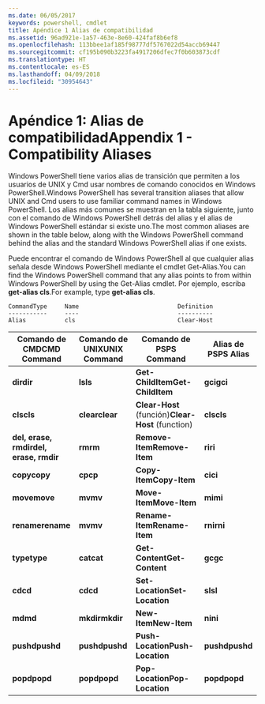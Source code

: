 ```yaml
---
ms.date: 06/05/2017
keywords: powershell, cmdlet
title: Apéndice 1 Alias de compatibilidad
ms.assetid: 96ad921e-1a57-463e-8e60-424faf8b6ef8
ms.openlocfilehash: 113bbee1af185f98777df5767022d54accb69447
ms.sourcegitcommit: cf195b090b3223fa4917206dfec7f0b603873cdf
ms.translationtype: HT
ms.contentlocale: es-ES
ms.lasthandoff: 04/09/2018
ms.locfileid: "30954643"
---
```

# <a name="appendix-1---compatibility-aliases"></a><span data-ttu-id="1dd09-103">Apéndice 1: Alias de compatibilidad</span><span class="sxs-lookup"><span data-stu-id="1dd09-103">Appendix 1 - Compatibility Aliases</span></span>

<span data-ttu-id="1dd09-104">Windows PowerShell tiene varios alias de transición que permiten a los usuarios de UNIX y Cmd usar nombres de comando conocidos en Windows PowerShell.</span><span class="sxs-lookup"><span data-stu-id="1dd09-104">Windows PowerShell has several transition aliases that allow UNIX and Cmd users to use familiar command names in Windows PowerShell.</span></span> <span data-ttu-id="1dd09-105">Los alias más comunes se muestran en la tabla siguiente, junto con el comando de Windows PowerShell detrás del alias y el alias de Windows PowerShell estándar si existe uno.</span><span class="sxs-lookup"><span data-stu-id="1dd09-105">The most common aliases are shown in the table below, along with the Windows PowerShell command behind the alias and the standard Windows PowerShell alias if one exists.</span></span>

<span data-ttu-id="1dd09-106">Puede encontrar el comando de Windows PowerShell al que cualquier alias señala desde Windows PowerShell mediante el cmdlet Get-Alias.</span><span class="sxs-lookup"><span data-stu-id="1dd09-106">You can find the Windows PowerShell command that any alias points to from within Windows PowerShell by using the Get-Alias cmdlet.</span></span> <span data-ttu-id="1dd09-107">Por ejemplo, escriba **get-alias cls**.</span><span class="sxs-lookup"><span data-stu-id="1dd09-107">For example, type **get-alias cls**.</span></span>

```
CommandType     Name                            Definition
-----------     ----                            ----------
Alias           cls                             Clear-Host
```

|<span data-ttu-id="1dd09-108">Comando de CMD</span><span class="sxs-lookup"><span data-stu-id="1dd09-108">CMD Command</span></span>|<span data-ttu-id="1dd09-109">Comando de UNIX</span><span class="sxs-lookup"><span data-stu-id="1dd09-109">UNIX Command</span></span>|<span data-ttu-id="1dd09-110">Comando de PS</span><span class="sxs-lookup"><span data-stu-id="1dd09-110">PS Command</span></span>|<span data-ttu-id="1dd09-111">Alias de PS</span><span class="sxs-lookup"><span data-stu-id="1dd09-111">PS Alias</span></span>|
|---------------|----------------|--------------|------------|
|<span data-ttu-id="1dd09-112">**dir**</span><span class="sxs-lookup"><span data-stu-id="1dd09-112">**dir**</span></span>|<span data-ttu-id="1dd09-113">**ls**</span><span class="sxs-lookup"><span data-stu-id="1dd09-113">**ls**</span></span>|<span data-ttu-id="1dd09-114">**Get-ChildItem**</span><span class="sxs-lookup"><span data-stu-id="1dd09-114">**Get-ChildItem**</span></span>|<span data-ttu-id="1dd09-115">**gci**</span><span class="sxs-lookup"><span data-stu-id="1dd09-115">**gci**</span></span>|
|<span data-ttu-id="1dd09-116">**cls**</span><span class="sxs-lookup"><span data-stu-id="1dd09-116">**cls**</span></span>|<span data-ttu-id="1dd09-117">**clear**</span><span class="sxs-lookup"><span data-stu-id="1dd09-117">**clear**</span></span>|<span data-ttu-id="1dd09-118">**Clear-Host** (función)</span><span class="sxs-lookup"><span data-stu-id="1dd09-118">**Clear-Host** (function)</span></span>|<span data-ttu-id="1dd09-119">**cls**</span><span class="sxs-lookup"><span data-stu-id="1dd09-119">**cls**</span></span>|
|<span data-ttu-id="1dd09-120">**del, erase, rmdir**</span><span class="sxs-lookup"><span data-stu-id="1dd09-120">**del, erase, rmdir**</span></span>|<span data-ttu-id="1dd09-121">**rm**</span><span class="sxs-lookup"><span data-stu-id="1dd09-121">**rm**</span></span>|<span data-ttu-id="1dd09-122">**Remove-Item**</span><span class="sxs-lookup"><span data-stu-id="1dd09-122">**Remove-Item**</span></span>|<span data-ttu-id="1dd09-123">**ri**</span><span class="sxs-lookup"><span data-stu-id="1dd09-123">**ri**</span></span>|
|<span data-ttu-id="1dd09-124">**copy**</span><span class="sxs-lookup"><span data-stu-id="1dd09-124">**copy**</span></span>|<span data-ttu-id="1dd09-125">**cp**</span><span class="sxs-lookup"><span data-stu-id="1dd09-125">**cp**</span></span>|<span data-ttu-id="1dd09-126">**Copy-Item**</span><span class="sxs-lookup"><span data-stu-id="1dd09-126">**Copy-Item**</span></span>|<span data-ttu-id="1dd09-127">**ci**</span><span class="sxs-lookup"><span data-stu-id="1dd09-127">**ci**</span></span>|
|<span data-ttu-id="1dd09-128">**move**</span><span class="sxs-lookup"><span data-stu-id="1dd09-128">**move**</span></span>|<span data-ttu-id="1dd09-129">**mv**</span><span class="sxs-lookup"><span data-stu-id="1dd09-129">**mv**</span></span>|<span data-ttu-id="1dd09-130">**Move-Item**</span><span class="sxs-lookup"><span data-stu-id="1dd09-130">**Move-Item**</span></span>|<span data-ttu-id="1dd09-131">**mi**</span><span class="sxs-lookup"><span data-stu-id="1dd09-131">**mi**</span></span>|
|<span data-ttu-id="1dd09-132">**rename**</span><span class="sxs-lookup"><span data-stu-id="1dd09-132">**rename**</span></span>|<span data-ttu-id="1dd09-133">**mv**</span><span class="sxs-lookup"><span data-stu-id="1dd09-133">**mv**</span></span>|<span data-ttu-id="1dd09-134">**Rename-Item**</span><span class="sxs-lookup"><span data-stu-id="1dd09-134">**Rename-Item**</span></span>|<span data-ttu-id="1dd09-135">**rni**</span><span class="sxs-lookup"><span data-stu-id="1dd09-135">**rni**</span></span>|
|<span data-ttu-id="1dd09-136">**type**</span><span class="sxs-lookup"><span data-stu-id="1dd09-136">**type**</span></span>|<span data-ttu-id="1dd09-137">**cat**</span><span class="sxs-lookup"><span data-stu-id="1dd09-137">**cat**</span></span>|<span data-ttu-id="1dd09-138">**Get-Content**</span><span class="sxs-lookup"><span data-stu-id="1dd09-138">**Get-Content**</span></span>|<span data-ttu-id="1dd09-139">**gc**</span><span class="sxs-lookup"><span data-stu-id="1dd09-139">**gc**</span></span>|
|<span data-ttu-id="1dd09-140">**cd**</span><span class="sxs-lookup"><span data-stu-id="1dd09-140">**cd**</span></span>|<span data-ttu-id="1dd09-141">**cd**</span><span class="sxs-lookup"><span data-stu-id="1dd09-141">**cd**</span></span>|<span data-ttu-id="1dd09-142">**Set-Location**</span><span class="sxs-lookup"><span data-stu-id="1dd09-142">**Set-Location**</span></span>|<span data-ttu-id="1dd09-143">**sl**</span><span class="sxs-lookup"><span data-stu-id="1dd09-143">**sl**</span></span>|
|<span data-ttu-id="1dd09-144">**md**</span><span class="sxs-lookup"><span data-stu-id="1dd09-144">**md**</span></span>|<span data-ttu-id="1dd09-145">**mkdir**</span><span class="sxs-lookup"><span data-stu-id="1dd09-145">**mkdir**</span></span>|<span data-ttu-id="1dd09-146">**New-Item**</span><span class="sxs-lookup"><span data-stu-id="1dd09-146">**New-Item**</span></span>|<span data-ttu-id="1dd09-147">**ni**</span><span class="sxs-lookup"><span data-stu-id="1dd09-147">**ni**</span></span>|
|<span data-ttu-id="1dd09-148">**pushd**</span><span class="sxs-lookup"><span data-stu-id="1dd09-148">**pushd**</span></span>|<span data-ttu-id="1dd09-149">**pushd**</span><span class="sxs-lookup"><span data-stu-id="1dd09-149">**pushd**</span></span>|<span data-ttu-id="1dd09-150">**Push-Location**</span><span class="sxs-lookup"><span data-stu-id="1dd09-150">**Push-Location**</span></span>|<span data-ttu-id="1dd09-151">**pushd**</span><span class="sxs-lookup"><span data-stu-id="1dd09-151">**pushd**</span></span>|
|<span data-ttu-id="1dd09-152">**popd**</span><span class="sxs-lookup"><span data-stu-id="1dd09-152">**popd**</span></span>|<span data-ttu-id="1dd09-153">**popd**</span><span class="sxs-lookup"><span data-stu-id="1dd09-153">**popd**</span></span>|<span data-ttu-id="1dd09-154">**Pop-Location**</span><span class="sxs-lookup"><span data-stu-id="1dd09-154">**Pop-Location**</span></span>|<span data-ttu-id="1dd09-155">**popd**</span><span class="sxs-lookup"><span data-stu-id="1dd09-155">**popd**</span></span>|